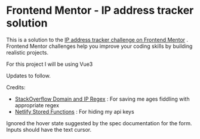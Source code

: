 # Frontend Mentor - IP address tracker solution

This is a solution to
the [IP address tracker challenge on Frontend Mentor](https://www.frontendmentor.io/challenges/ip-address-tracker-I8-0yYAH0)
. Frontend Mentor challenges help you improve your coding skills by building realistic projects.

For this project I will be using Vue3

Updates to follow.

Credits:

- [StackOverflow Domain and IP Regex](https://stackoverflow.com/questions/106179/regular-expression-to-match-dns-hostname-or-ip-address) :
  For saving me ages fiddling with appropriate regex
- [Netlify Stored Functions](https://www.netlify.com/products/functions/) : For hiding my api keys

Ignored the hover state suggested by the spec documentation for the form. Inputs should have the text cursor.